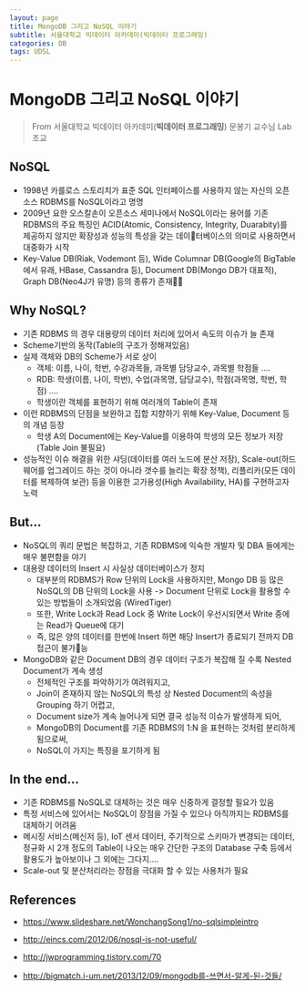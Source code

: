 ```yaml
---
layout: page
title: MongoDB 그리고 NoSQL 이야기
subtitle: 서울대학교 빅데이터 아카데미(빅데이터 프로그래밍)
categories: DB
tags: UDSL
---
```


# MongoDB 그리고 NoSQL 이야기

> From 서울대학교 빅데이터 아카데미(**빅데이터 프로그래밍**)
> 문봉기 교수님 Lab 조교

## NoSQL

* 1998년 카를로스 스토리치가 표준 SQL 인터페이스를 사용하지 않는 자신의 오픈소스 RDBMS를 NoSQL이라고 명명
* 2009년 요한 오스칼손이 오픈소스 세미나에서 NoSQL이라는 용어를 기존 RDBMS의 주요 특징인 ACID(Atomic, Consistency, Integrity, Duarabity)를 제공하지 않지만 확장성과 성능의 특성을 갖는 데이터베이스의 의미로 사용하면서 대중화가 시작
* Key-Value DB(Riak, Vodemont 등), Wide Columnar DB(Google의 BigTable에서 유래, HBase, Cassandra 등), Document DB(Mongo DB가 대표적), Graph DB(Neo4J가 유명) 등의 종류가 존재

## Why NoSQL?

* 기존 RDBMS 의 경우 대용량의 데이터 처리에 있어서 속도의 이슈가 늘 존재
* Scheme기반의 동작(Table의 구조가 정해져있음)
* 실제 객체와 DB의 Scheme가 서로 상이
  * 객체: 이름, 나이, 학번, 수강과목들, 과목별 담당교수, 과목별 학점들 ....
  * RDB: 학생(이름, 나이, 학번), 수업(과목명, 담당교수), 학점(과목명, 학번, 학점) ....
  * 학생이란 객체를 표현하기 위해 여러개의 Table이 존재
* 이런 RDBMS의 단점을 보완하고 집합 지향하기 위해 Key-Value, Document 등의 개념 등장
  * 학생 A의 Document에는 Key-Value를 이용하여 학생의 모든 정보가 저장(Table Join 불필요)
* 성능적인 이슈 해결을 위한 샤딩(데이터를 여러 노드에 분산 저장), Scale-out(하드웨어를 업그레이드 하는 것이 아니라 갯수를 늘리는 확장 정책), 리플리카(모든 데이터를 복제하여 보관) 등을 이용한 고가용성(High Availability, HA)를 구현하고자 노력

## But...

* NoSQL의 쿼리 문법은 복잡하고, 기존 RDBMS에 익숙한 개발자 및 DBA 들에게는 매우 불편함을 야기
* 대용량 데이터의 Insert 시 사실상 데이터베이스가 정지
  * 대부분의 RDBMS가 Row 단위의 Lock을 사용하지만, Mongo DB 등 많은 NoSQL의 DB 단위의 Lock을 사용 -> Document 단위로 Lock을 활용할 수 있는 방법들이 소개되었음 (WiredTiger)
  * 또한, Write Lock과 Read Lock 중 Write Lock이 우선시되면서 Write 중에는 Read가 Queue에 대기
  * 즉, 많은 양의 데이터를 한번에 Insert 하면 해당 Insert가 종료되기 전까지 DB 접근이 불가능
* MongoDB와 같은 Document DB의 경우 데이터 구조가 복잡해 질 수록 Nested Document가 계속 생성
  * 전체적인 구조를 파악하기가 여려워지고,
  * Join이 존재하지 않는 NoSQL의 특성 상 Nested Document의 속성을 Grouping 하기 어렵고,
  * Document size가 계속 늘어나게 되면 결국 성능적 이슈가 발생하게 되어,
  * MongoDB의 Document를 기존 RDBMS의 1:N 을 표현하는 것처럼 분리하게 됨으로써,
  * NoSQL이 가지는 특징을 포기하게 됨

## In the end...

* 기존 RDBMS를 NoSQL로 대체하는 것은 매우 신중하게 결정할 필요가 있음
* 특정 서비스에 있어서는 NoSQL이 장점을 가질 수 있으나 아직까지는 RDBMS를 대체하기 어려움
* 메시징 서비스(메신저 등), IoT 센서 데이터, 주기적으로 스키마가 변경되는 데이터, 정규화 시 2개 정도의 Table이 나오는 매우 간단한 구조의 Database 구축 등에서 활용도가 높아보이나 그 외에는 그다지....
* Scale-out 및 분산처리라는 장점을 극대화 할 수 있는 사용처가 필요

## References

* https://www.slideshare.net/WonchangSong1/no-sqlsimpleintro

* http://eincs.com/2012/06/nosql-is-not-useful/

* http://jwprogramming.tistory.com/70

* http://bigmatch.i-um.net/2013/12/09/mongodb를-쓰면서-알게-된-것들/